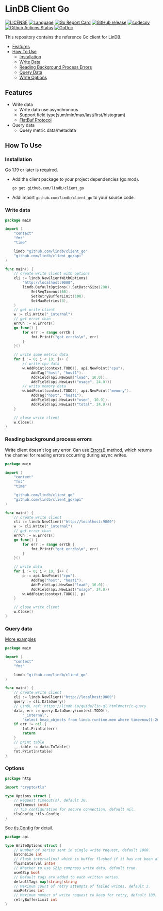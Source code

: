 # LinDB Client Go

[![LICENSE](https://img.shields.io/github/license/lindb/client_go)](https://github.com/lindb/client_go/blob/main/LICENSE)
[![Language](https://img.shields.io/badge/Language-Go-blue.svg)](https://golang.org/)
[![Go Report Card](https://goreportcard.com/badge/github.com/lindb/client_go)](https://goreportcard.com/report/github.com/lindb/client_go)
[![GitHub release](https://img.shields.io/github/tag/lindb/client_go.svg?label=release)](https://github.com/lindb/client_go/releases)
[![codecov](https://codecov.io/gh/lindb/client_go/branch/main/graph/badge.svg)](https://codecov.io/gh/lindb/client_go)
[![Github Actions Status](https://github.com/lindb/client_go/workflows/LinDB%20CI/badge.svg)](https://github.com/lindb/client_go/actions?query=workflow%3A%22LinDB+CI%22)
[![GoDoc](https://img.shields.io/badge/Godoc-reference-blue.svg)](https://godoc.org/github.com/lindb/client_go)

This repository contains the reference Go client for LinDB.

- [Features](#features)
- [How To Use](#how-to-use)
  - [Installation](#installation)
  - [Write Data](#write-data)
  - [Reading Background Process Errors](#reading-background-process-errors)
  - [Query Data](#query-data)
  - [Write Options](#options)

## Features

- Write data
  - Write data use asynchronous
  - Support field type(sum/min/max/last/first/histogram)
  - [FlatBuf Protocol](https://github.com/lindb/common/blob/main/proto/v1/metrics.fbs)
- Query data
  - Query metric data/metadata

## How To Use

### Installation

Go 1.19 or later is required.

- Add the client package to your project dependencies (go.mod).
   ```sh
   go get github.com/lindb/client_go
   ```
  
- Add import `github.com/lindb/client_go` to your source code.

### Write data

```go
package main

import (
	"context"
	"fmt"
	"time"

	lindb "github.com/lindb/client_go"
	"github.com/lindb/client_go/api"
)

func main() {
	// create write client with options
	cli := lindb.NewClientWithOptions(
		"http://localhost:9000",
		lindb.DefaultOptions().SetBatchSize(200).
			SetReqTimeout(60).
			SetRetryBufferLimit(100).
			SetMaxRetries(3),
	)
	// get write client
	w := cli.Write("_internal")
	// get error chan
	errCh := w.Errors()
	go func() {
		for err := range errCh {
			fmt.Printf("got err:%s\n", err)
		}
	}()

	// write some metric data
	for i := 0; i < 10; i++ {
		// write cpu data
		w.AddPoint(context.TODO(), api.NewPoint("cpu").
			AddTag("host", "host1").
			AddField(api.NewSum("load", 10.0)).
			AddField(api.NewLast("usage", 24.0)))
		// write memory data
		w.AddPoint(context.TODO(), api.NewPoint("memory").
			AddTag("host", "host1").
			AddField(api.NewLast("used", 10.0)).
			AddField(api.NewLast("total", 24.0)))
	}

	// close write client
	w.Close()
}
```

### Reading background process errors

Write client doesn't log any error. Can use [Errors()](https://pkg.go.dev/github.com/lindb/client_go/api#Write) method, which returns the channel for reading errors occurring
during async writes.

```go
package main

import (
	"context"
	"fmt"
	"time"

	"github.com/lindb/client_go"
	"github.com/lindb/client_go/api"
)

func main() {
	// create write client
	cli := lindb.NewClient("http://localhost:9000")
	w := cli.Write("_internal")
	// get error chan
	errCh := w.Errors()
	go func() {
		for err := range errCh {
			fmt.Printf("got err:%s\n", err)
		}
	}()

	// write data
	for i := 0; i < 10; i++ {
		p := api.NewPoint("cpu").
			AddTag("host", "host1").
			AddField(api.NewSum("load", 10.0)).
			AddField(api.NewLast("usage", 24.0))
		w.AddPoint(context.TODO(), p)
	}

	// close write client
	w.Close()
}
```

### Query data

[More examples](./example/read_data.go)

```go
package main

import (
	"context"
	"fmt"

	lindb "github.com/lindb/client_go"
)

func main() {
	// create write client
	cli := lindb.NewClient("http://localhost:9000")
	query := cli.DataQuery()
	// LinQL ref: https://lindb.io/guide/lin-ql.html#metric-query
	data, err := query.DataQuery(context.TODO(),
		"_internal",
		"select heap_objects from lindb.runtime.mem where time>now()-2m and 'role' in ('Broker') group by node")
	if err != nil {
		fmt.Println(err)
		return
	}
	// print table
	_, table := data.ToTable()
	fmt.Println(table)
}
```

### Options

```go
package http

import "crypto/tls"

type Options struct {
	// Request timeout(s), default 30.
	reqTimeout int64
	// TLS configuration for secure connection, default nil.
	tlsConfig *tls.Config
}
```

See [tls.Config](https://pkg.go.dev/crypto/tls#Config) for detail.

```go
package api

type WriteOptions struct {
	// Number of series sent in single write request, default 1000.
	batchSize int
	// Flush interval(ms) which is buffer flushed if it has not been already written, default 1000.
	flushInterval int64
	// Whether to use GZip compress write data, default true.
	useGZip bool
	// Default tags are added to each written series.
	defaultTags map[string]string
	// Maximum count of retry attempts of failed writes, default 3.
	maxRetries int
	// Maximum number of write request to keep for retry, default 100.
	retryBufferLimit int
}
```
